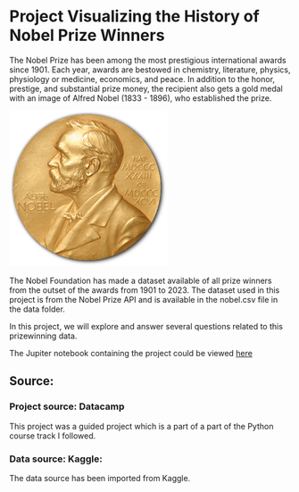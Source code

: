 # Project Visualizing the History of Nobel Prize Winners

The Nobel Prize has been among the most prestigious international awards since 1901. Each year, awards are bestowed in chemistry, literature, physics, physiology or medicine, economics, and peace. In addition to the honor, prestige, and substantial prize money, the recipient also gets a gold medal with an image of Alfred Nobel (1833 - 1896), who established the prize.

![image](https://github.com/nikhilkhawase/Project-Visualizing-the-History-of-Nobel-Prize-Winners/blob/main/Nobel_Prize.png)


The Nobel Foundation has made a dataset available of all prize winners from the outset of the awards from 1901 to 2023. The dataset used in this project is from the Nobel Prize API and is available in the nobel.csv file in the data folder.

In this project, we will explore and answer several questions related to this prizewinning data.

The Jupiter notebook containing the project could be viewed [here](https://github.com/nikhilkhawase/Project-Visualizing-the-History-of-Nobel-Prize-Winners/blob/main/Project%20Visualizing%20the%20History%20of%20Nobel%20Prize%20Winners.ipynb)

## Source:
### Project source: Datacamp
This project was a guided project which is a part of a part of the Python course track I followed.

### Data source: Kaggle:
The data source has been imported from Kaggle.
